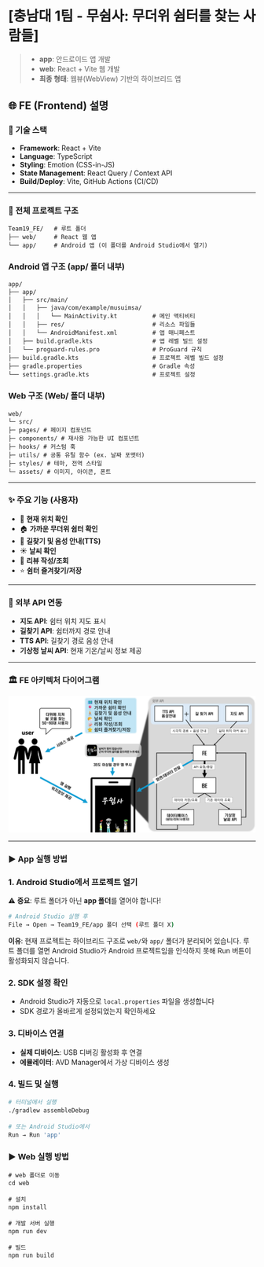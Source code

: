 # [충남대 1팀 - 무쉼사: 무더위 쉼터를 찾는 사람들]

> - **app**: 안드로이드 앱 개발
> - **web**: React + Vite 웹 개발
> - **최종 형태**: 웹뷰(WebView) 기반의 하이브리드 앱

## 🌐 FE (Frontend) 설명

### 🔧 기술 스택

- **Framework**: React + Vite
- **Language**: TypeScript
- **Styling**: Emotion (CSS-in-JS)
- **State Management**: React Query / Context API
- **Build/Deploy**: Vite, GitHub Actions (CI/CD)

---

### 📂 전체 프로젝트 구조

```
Team19_FE/   # 루트 폴더
├── web/     # React 웹 앱
└── app/     # Android 앱 (이 폴더를 Android Studio에서 열기)
```

### Android 앱 구조 (app/ 폴더 내부)

```
app/
├── app/
│   ├── src/main/
│   │   ├── java/com/example/musuimsa/
│   │   │   └── MainActivity.kt          # 메인 액티비티
│   │   ├── res/                         # 리소스 파일들
│   │   └── AndroidManifest.xml          # 앱 매니페스트
│   ├── build.gradle.kts                 # 앱 레벨 빌드 설정
│   └── proguard-rules.pro               # ProGuard 규칙
├── build.gradle.kts                     # 프로젝트 레벨 빌드 설정
├── gradle.properties                    # Gradle 속성
└── settings.gradle.kts                  # 프로젝트 설정
```

### Web 구조 (Web/ 폴더 내부)

```
web/
└─ src/
├─ pages/ # 페이지 컴포넌트
├─ components/ # 재사용 가능한 UI 컴포넌트
├─ hooks/ # 커스텀 훅
├─ utils/ # 공통 유틸 함수 (ex. 날짜 포맷터)
├─ styles/ # 테마, 전역 스타일
└─ assets/ # 이미지, 아이콘, 폰트
```

---

### ✨ 주요 기능 (사용자)

- 📍 **현재 위치 확인**
- 🏠 **가까운 무더위 쉼터 확인**
- 🚶 **길찾기 및 음성 안내(TTS)**
- ☀️ **날씨 확인**
- 📝 **리뷰 작성/조회**
- ⭐ **쉼터 즐겨찾기/저장**

---

### 🔗 외부 API 연동

- **지도 API**: 쉼터 위치 지도 표시
- **길찾기 API**: 쉼터까지 경로 안내
- **TTS API**: 길찾기 경로 음성 안내
- **기상청 날씨 API**: 현재 기온/날씨 정보 제공

---

### 🏛️ FE 아키텍처 다이어그램

![FE 아키텍처 다이어그램](./web/src/assets/images/fe_architecture.png)

---

### ▶️ App 실행 방법

### 1. Android Studio에서 프로젝트 열기

⚠️ **중요**: 루트 폴더가 아닌 **app 폴더**를 열어야 합니다!

```bash
# Android Studio 실행 후
File → Open → Team19_FE/app 폴더 선택 (루트 폴더 X)
```

**이유**: 현재 프로젝트는 하이브리드 구조로 `web/`와 `app/` 폴더가 분리되어 있습니다. 루트 폴더를 열면 Android Studio가 Android 프로젝트임을 인식하지 못해 Run 버튼이 활성화되지 않습니다.

### 2. SDK 설정 확인

- Android Studio가 자동으로 `local.properties` 파일을 생성합니다
- SDK 경로가 올바르게 설정되었는지 확인하세요

### 3. 디바이스 연결

- **실제 디바이스**: USB 디버깅 활성화 후 연결
- **에뮬레이터**: AVD Manager에서 가상 디바이스 생성

### 4. 빌드 및 실행

```bash
# 터미널에서 실행
./gradlew assembleDebug

# 또는 Android Studio에서
Run → Run 'app'
```

### ▶️ Web 실행 방법

```
# web 폴더로 이동
cd web

# 설치
npm install

# 개발 서버 실행
npm run dev

# 빌드
npm run build
```
